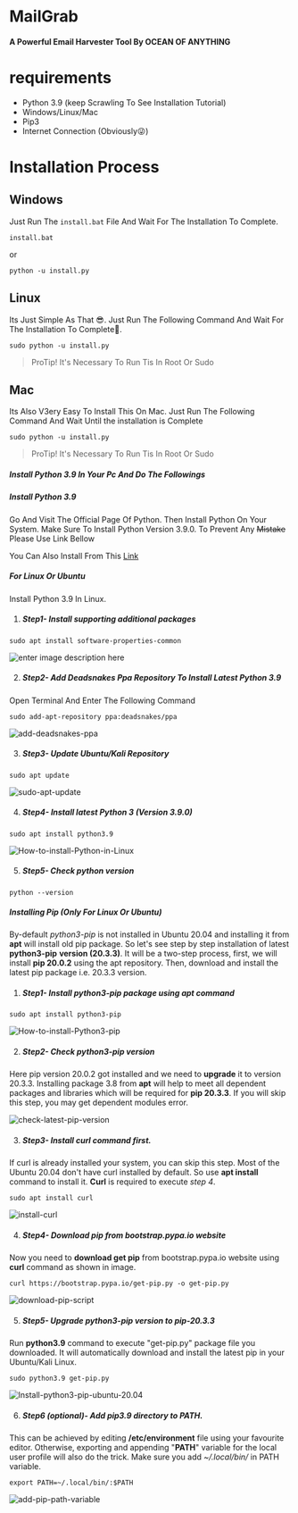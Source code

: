 #  MailGrab

####  A Powerful Email Harvester Tool By OCEAN OF ANYTHING

# requirements 
  

 - Python 3.9 (keep Scrawling To See Installation Tutorial)
 - Windows/Linux/Mac
 - Pip3
 - Internet Connection (Obviously😜)

#  Installation Process

  

##  Windows 

  

Just Run The `install.bat` File And Wait For The Installation To Complete.

  

```shell
install.bat
```
or
```shell
python -u install.py
```

  

##  Linux
  

Its Just Simple As That 😎. Just Run The Following Command And Wait For The Installation To Complete🙂.

  

```shell
sudo python -u install.py
```

> ProTip! It's Necessary To Run Tis In Root Or Sudo


## Mac

Its Also V3ery Easy To Install This On Mac. Just Run The Following Command And Wait Until the installation is Complete

```shell
sudo python -u install.py
```

> ProTip! It's Necessary To Run Tis In Root Or Sudo



#####  Install **Python 3.9** In Your Pc And Do The Followings

#####  Install Python 3.9

Go And Visit The Official Page Of Python. Then Install Python On Your System. Make Sure To Install Python Version 3.9.0. To Prevent Any ~~Mistake~~ Please Use Link Bellow

You Can Also Install From This [Link](https://www.python.org/downloads/release/python-390/)

#####  For Linux Or Ubuntu

Install Python 3.9 In Linux.

  

1.  #####  Step1- Install supporting additional packages

```shell
sudo apt install software-properties-common
```

  

![enter image description here](https://cloudlinuxtech.com/ezoimgfmt/i1.wp.com/cloudlinuxtech.com/wp-content/uploads/2021/01/install-software-properties-common-ubuntu.png?resize=1024,360&ssl=1&ezimgfmt=ng:webp/ngcb55)

  

2.  #####  Step2- Add Deadsnakes Ppa Repository To Install Latest Python 3.9

Open Terminal And Enter The Following Command

```shell
sudo add-apt-repository ppa:deadsnakes/ppa
```

  

![add-deadsnakes-ppa](https://cloudlinuxtech.com/ezoimgfmt/i2.wp.com/cloudlinuxtech.com/wp-content/uploads/2021/01/add-deadsnake-ppa-for-latest-python-1024x66.png?resize=1024%2C66&ezimgfmt=rs:640x41/rscb55/ng:webp/ngcb55)

  
  

3.  #####  Step3- Update Ubuntu/Kali Repository

```shell
sudo apt update
```

  

![sudo-apt-update](https://cloudlinuxtech.com/ezoimgfmt/i1.wp.com/cloudlinuxtech.com/wp-content/uploads/2021/01/sudo-apt-update.png?resize=918%2C282&ezimgfmt=rs:640x197/rscb55/ng:webp/ngcb55)

  
  

4.  #####  Step4- Install latest Python 3 (Version 3.9.0)

```shell
sudo apt install python3.9
```

  

![How-to-install-Python-in-Linux](https://cloudlinuxtech.com/ezoimgfmt/i0.wp.com/cloudlinuxtech.com/wp-content/uploads/2021/01/how-to-install-python-linux.png?resize=922%2C391&ezimgfmt=rs:640x271/rscb55/ng:webp/ngcb55)

  
  

5.  #####  Step5- Check python version

```shell
python --version
```

#####  Installing Pip (Only For Linux Or Ubuntu)

By-default _python3-pip_ is not installed in Ubuntu 20.04 and installing it from **apt** will install old pip package. So let's see step by step installation of latest **python3-pip**  **version (20.3.3)**. It will be a two-step process, first, we will install **pip 20.0.2** using the apt repository. Then, download and install the latest pip package i.e. 20.3.3 version.

  

1.  #####  Step1- Install python3-pip package using apt command

```shell
sudo apt install python3-pip
```

  

![How-to-install-Python3-pip](https://cloudlinuxtech.com/ezoimgfmt/i2.wp.com/cloudlinuxtech.com/wp-content/uploads/2021/01/Install-python3-pip-using-apt-1024x425.png?resize=1024%2C425&ezimgfmt=rs:640x266/rscb55/ng:webp/ngcb55)

  
  

2.  #####  Step2- Check python3-pip version

  

Here pip version 20.0.2 got installed and we need to **upgrade** it to version 20.3.3. Installing package 3.8 from **apt** will help to meet all dependent packages and libraries which will be required for **pip 20.3.3**. If you will skip this step, you may get dependent modules error.

  
  

![check-latest-pip-version](https://cloudlinuxtech.com/ezoimgfmt/i2.wp.com/cloudlinuxtech.com/wp-content/uploads/2021/01/check-pip3-version-1.png?resize=862%2C147&ezimgfmt=rs:640x109/rscb55/ng:webp/ngcb55)

  
  

3.  #####  Step3- Install **curl** command first.

  

If curl is already installed your system, you can skip this step. Most of the Ubuntu 20.04 don't have curl installed by default. So use **apt install** command to install it. **Curl** is required to execute _step 4_.

  

```shell
sudo apt install curl
```

  

![install-curl](https://cloudlinuxtech.com/ezoimgfmt/i2.wp.com/cloudlinuxtech.com/wp-content/uploads/2021/01/Install-curl-package-1.png?resize=883%2C416&ezimgfmt=rs:640x301/rscb55/ng:webp/ngcb55)

  
  

4.  #####  Step4- Download pip from **bootstrap.pypa.io** website

Now you need to **download get pip** from bootstrap.pypa.io website using **curl** command as shown in image.

```shell
curl https://bootstrap.pypa.io/get-pip.py -o get-pip.py
```

  

![download-pip-script](https://cloudlinuxtech.com/ezoimgfmt/i0.wp.com/cloudlinuxtech.com/wp-content/uploads/2021/01/Download-python3-pip-1024x167.png?resize=1024%2C167&ezimgfmt=rs:640x104/rscb55/ng:webp/ngcb55)

  
  

5.  #####  Step5- Upgrade python3-pip version to pip-20.3.3

  

Run **python3.9** command to execute "get-pip.py" package file you downloaded. It will automatically download and install the latest pip in your Ubuntu/Kali Linux.

```shell
sudo python3.9 get-pip.py
```

  

![Install-python3-pip-ubuntu-20.04](https://cloudlinuxtech.com/ezoimgfmt/i2.wp.com/cloudlinuxtech.com/wp-content/uploads/2021/01/Install-latest-pip-20.3.3-ubuntu-20.04-1024x229.png?resize=1024%2C229&ezimgfmt=rs:640x143/rscb55/ng:webp/ngcb55)

  
  

6.  #####  Step6 (optional)- Add pip3.9 directory to PATH.

This can be achieved by editing **/etc/environment** file using your favourite editor. Otherwise, exporting and appending "**PATH**" variable for the local user profile will also do the trick. Make sure you add _~/.local/bin/_ in PATH variable.

```shell
export PATH=~/.local/bin/:$PATH
```

  

![add-pip-path-variable](https://cloudlinuxtech.com/ezoimgfmt/i0.wp.com/cloudlinuxtech.com/wp-content/uploads/2021/01/Add-pip-path-variable-2-1024x79.png?resize=1024%2C79&ezimgfmt=rs:640x49/rscb55/ng:webp/ngcb55)